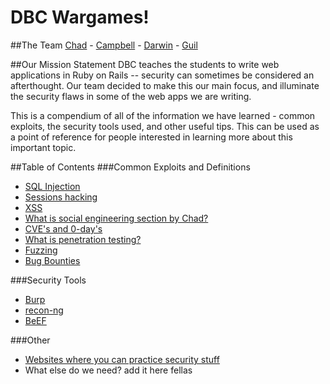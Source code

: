 # DBC Wargames!

##The Team
[Chad](https://github.com/chadcentofante) - [Campbell](https://github.com/Campbellb) - [Darwin](https://github.com/darwin67) - [Guil](https://github.com/guilsa)

##Our Mission Statement
DBC teaches the students to write web applications in Ruby on Rails -- security can sometimes be considered an afterthought. Our team decided to make this our main focus, and illuminate the security flaws in some of the web apps we are writing.

This is a compendium of all of the information we have learned - common exploits, the security tools used, and other useful tips. This can be used as a point of reference for people interested in learning more about this important topic.

##Table of Contents
###Common Exploits and Definitions
* [SQL Injection](/sql-injection/README.md)
* [Sessions hacking](/sessions.md)
* [XSS](/xss.md)
* [What is social engineering section by Chad?](/socialengineering.md)
* [CVE's and 0-day's](/0day.md)
* [What is penetration testing?](/pentesting.md)
* [Fuzzing](/fuzzing.md)
* [Bug Bounties](/bounties.md)

###Security Tools
* [Burp](/burp.md)
* [recon-ng](/recon-ng.md)
* [BeEF](/beef.md)

###Other
* [Websites where you can practice security stuff](/practice.md)
* What else do we need? add it here fellas
